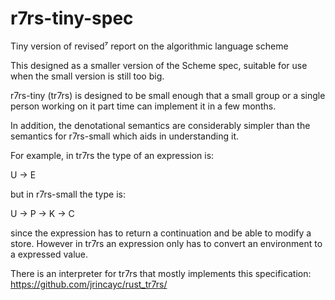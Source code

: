 # r7rs-tiny-spec
Tiny version of revised⁷ report on the algorithmic language scheme

This designed as a smaller version of the Scheme spec, suitable for use when the
small version is still too big.

r7rs-tiny (tr7rs) is designed to be small enough that a small group or a single 
person working on it part time can implement it in a few months.

In addition, the denotational semantics are considerably simpler than the semantics
for r7rs-small which aids in understanding it.

For example, in tr7rs the type of an expression is:

U -> E

but in r7rs-small the type is:

U -> P -> K -> C

since the expression has to return a continuation and be able to modify a store.
However in tr7rs an expression only has to convert an environment to a expressed value.

There is an interpreter for tr7rs that mostly implements this specification:
https://github.com/jrincayc/rust_tr7rs/


